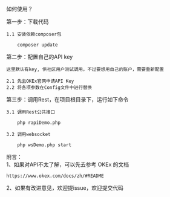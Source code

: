 如何使用？

第一步：下载代码
   
    1.1 安装依赖composer包
    
        composer update
    
第二步：配置自己的API key

    这里默认有key, 供社区用户测试调用，不过要想用自己的账户，需要重新配置

    2.1 先去OKEx官网申请API Key
    2.2 将各项参数在Config文件中进行替换

第三步：调用Rest，在项目根目录下，运行如下命令
    
    3.1 调用Rest公共接口
        
        php rapiDemo.php
        
    3.2 调用websocket
    
        php wsDemo.php start
     
附言：        
1、如果对API不太了解，可以先去参考 OKEx 的文档
    
    https://www.okex.com/docs/zh/#README
   
2、如果有改进意见，欢迎提issue，欢迎提交代码

    
    
    
    
